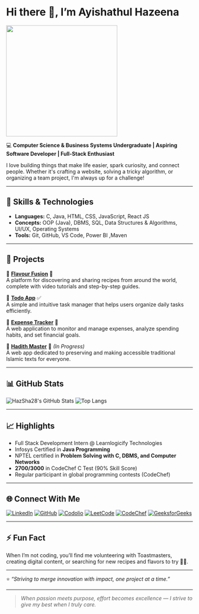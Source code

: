 # Hi there 👋, I’m Ayishathul Hazeena

<img src="https://media.giphy.com/media/26ufdipQqU2lhNA4g/giphy.gif" width="300"/>

💻 **Computer Science & Business Systems Undergraduate | Aspiring Software Developer | Full-Stack Enthusiast**

I love building things that make life easier, spark curiosity, and connect people. Whether it's crafting a website, solving a tricky algorithm, or organizing a team project, I'm always up for a challenge!

---

## 🚀 Skills & Technologies

* **Languages:** C, Java, HTML, CSS, JavaScript, React JS
* **Concepts:** OOP (Java), DBMS, SQL, Data Structures & Algorithms, UI/UX, Operating Systems
* **Tools:** Git, GitHub, VS Code, Power BI ,Maven

---

## 🌟 Projects

🔹 [**Flavour Fusion**](https://hazsha28.github.io/Flavour-Fusion/) 🍲  
A platform for discovering and sharing recipes from around the world, complete with video tutorials and step-by-step guides.

🔹 [**Todo App**](#) ✅  
A simple and intuitive task manager that helps users organize daily tasks efficiently.

🔹 [**Expense Tracker**](#) 💸  
A web application to monitor and manage expenses, analyze spending habits, and set financial goals.

🔹 [**Hadith Master**](https://hadith-master.vercel.app/) 📖 *(In Progress)*  
A web app dedicated to preserving and making accessible traditional Islamic texts for everyone.

---

## 📊 GitHub Stats

![HazSha28's GitHub Stats](https://github-readme-stats.vercel.app/api?username=HazSha28&show_icons=true&theme=radical)
![Top Langs](https://github-readme-stats.vercel.app/api/top-langs/?username=HazSha28&layout=compact&theme=radical)

---

## 📈 Highlights

* Full Stack Development Intern @ Learnlogicify Technologies
* Infosys Certified in **Java Programming**
* NPTEL certified in **Problem Solving with C, DBMS, and Computer Networks**
* **2700/3000** in CodeChef C Test (90% Skill Score)
* Regular participant in global programming contests (CodeChef)

---

## 🌐 Connect With Me

[![LinkedIn](https://img.shields.io/badge/LinkedIn-blue?logo=linkedin&style=for-the-badge)](https://www.linkedin.com/in/hazeena-shahul-hameed-b01838292)
[![GitHub](https://img.shields.io/badge/GitHub-24292F?logo=github&style=for-the-badge)](https://github.com/HazSha28)
[![Codolio](https://img.shields.io/badge/Codolio-1a1a1a?style=for-the-badge)](https://codolio.com/profile/Hazeena%20S)
[![LeetCode](https://img.shields.io/badge/LeetCode-FFA116?logo=leetcode&logoColor=black&style=for-the-badge)](https://leetcode.com/u/HAZEENA/)
[![CodeChef](https://img.shields.io/badge/CodeChef-5B4638?logo=codechef&logoColor=white&style=for-the-badge)](https://www.codechef.com/users/kit27csbs11)
[![GeeksforGeeks](https://img.shields.io/badge/GeeksforGeeks-0F9D58?logo=geeksforgeeks&logoColor=white&style=for-the-badge)](https://www.geeksforgeeks.org/user/tohazzwgh/)

---

## ⚡ Fun Fact

When I’m not coding, you’ll find me volunteering with Toastmasters, creating digital content, or searching for new recipes and flavors to try 🍴✨.

---

⭐ *“Striving to merge innovation with impact, one project at a time.”*

---

> *When passion meets purpose, effort becomes excellence — I strive to give my best when I truly care.*
